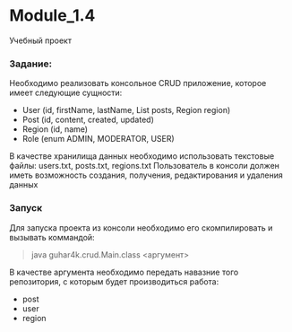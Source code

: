 # Module_1.4
Учебный проект

### Задание:
Необходимо реализовать консольное CRUD приложение, которое имеет следующие сущности: 
- User (id, firstName, lastName, List<Post> posts, Region region)
- Post (id, content, created, updated)
- Region (id, name)
- Role (enum ADMIN, MODERATOR, USER)

В качестве хранилища данных необходимо использовать текстовые файлы: users.txt, posts.txt, regions.txt
Пользователь в консоли должен иметь возможность создания, получения, редактирования и удаления данных

### Запуск
Для запуска проекта из консоли необходимо его скомпилировать и вызывать коммандой: 
>java guhar4k.crud.Main.class <аргумент>

В качестве аргумента необходимо передать навазние того репозитория, с которым будет производиться работа:
- post
- user
- region
